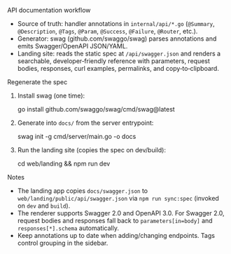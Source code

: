API documentation workflow

- Source of truth: handler annotations in `internal/api/*.go` (`@Summary`, `@Description`, `@Tags`, `@Param`, `@Success`, `@Failure`, `@Router`, etc.).
- Generator: swag (github.com/swaggo/swag) parses annotations and emits Swagger/OpenAPI JSON/YAML.
- Landing site: reads the static spec at `/api/swagger.json` and renders a searchable, developer‑friendly reference with parameters, request bodies, responses, curl examples, permalinks, and copy‑to‑clipboard.

Regenerate the spec

1) Install swag (one time):

   go install github.com/swaggo/swag/cmd/swag@latest

2) Generate into `docs/` from the server entrypoint:

   swag init -g cmd/server/main.go -o docs

3) Run the landing site (copies the spec on dev/build):

   cd web/landing && npm run dev

Notes

- The landing app copies `docs/swagger.json` to `web/landing/public/api/swagger.json` via `npm run sync:spec` (invoked on `dev` and `build`).
- The renderer supports Swagger 2.0 and OpenAPI 3.0. For Swagger 2.0, request bodies and responses fall back to `parameters[in=body]` and `responses[*].schema` automatically.
- Keep annotations up to date when adding/changing endpoints. Tags control grouping in the sidebar.

